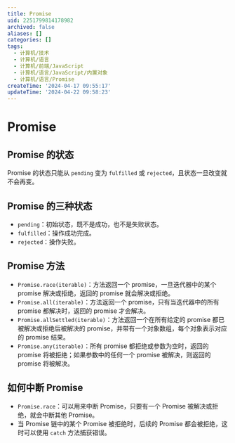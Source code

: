 ```yaml
---
title: Promise
uid: 2251799814178982
archived: false
aliases: []
categories: []
tags:
  - 计算机/技术
  - 计算机/语言
  - 计算机/前端/JavaScript
  - 计算机/语言/JavaScript/内置对象
  - 计算机/语言/Promise
createTime: '2024-04-17 09:55:17'
updateTime: '2024-04-22 09:58:23'
---
```


# Promise

## Promise 的状态

Promise 的状态只能从 `pending` 变为 `fulfilled` 或 `rejected`，且状态一旦改变就不会再变。

## Promise 的三种状态

- `pending`：初始状态，既不是成功，也不是失败状态。
- `fulfilled`：操作成功完成。
- `rejected`：操作失败。

## Promise 方法

- `Promise.race(iterable)`：方法返回一个 promise，一旦迭代器中的某个 promise 解决或拒绝，返回的 promise 就会解决或拒绝。
- `Promise.all(iterable)`：方法返回一个 promise，只有当迭代器中的所有 promise 都解决时，返回的 promise 才会解决。
- `Promise.allSettled(iterable)`：方法返回一个在所有给定的 promise 都已被解决或拒绝后被解决的 promise，并带有一个对象数组，每个对象表示对应的 promise 结果。
- `Promise.any(iterable)`：所有 promise 都拒绝或参数为空时，返回的 promise 将被拒绝；如果参数中的任何一个 promise 被解决，则返回的 promise 将被解决。

## 如何中断 Promise

- `Promise.race`：可以用来中断 Promise，只要有一个 Promise 被解决或拒绝，就会中断其他 Promise。
- 当 Promise 链中的某个 Promise 被拒绝时，后续的 Promise 都会被拒绝，这时可以使用 `catch` 方法捕获错误。

